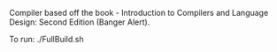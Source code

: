 Compiler based off the book - Introduction to Compilers and Language Design: Second Edition (Banger Alert).

To run: 
./FullBuild.sh
